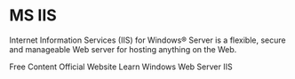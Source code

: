 # MS IIS

Internet Information Services (IIS) for Windows® Server is a flexible, secure and manageable Web server for hosting anything on the Web.

<ResourceGroupTitle>Free Content</ResourceGroupTitle>
<BadgeLink colorScheme='blue' badgeText='Official Website' href='https://www.iis.net/'>Official Website</BadgeLink>
<BadgeLink badgeText='Watch' href='https://www.youtube.com/watch?v=1VdxPWwtISA'>Learn Windows Web Server IIS</BadgeLink>
